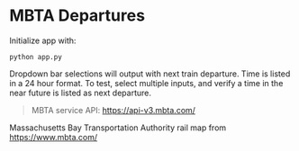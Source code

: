 # MBTA Departures

Initialize app with:
```
python app.py
```

Dropdown bar selections will output with next train departure.  Time is listed in a 24 hour format. To test, select multiple inputs, and verify a time in the near future is listed as next departure.


> MBTA service API: https://api-v3.mbta.com/

Massachusetts Bay Transportation Authority rail map from https://www.mbta.com/